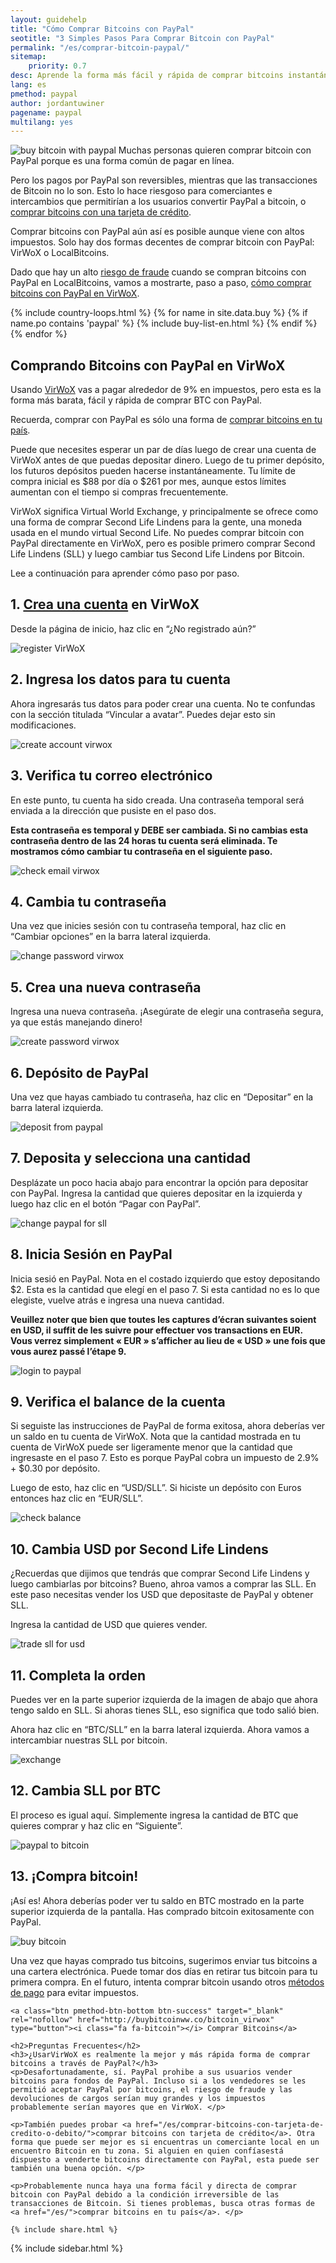 ```yaml
---
layout: guidehelp
title: "Cómo Comprar Bitcoins con PayPal"
seotitle: "3 Simples Pasos Para Comprar Bitcoin con PayPal"
permalink: "/es/comprar-bitcoin-paypal/"
sitemap:
    priority: 0.7
desc: Aprende la forma más fácil y rápida de comprar bitcoins instantáneamente con PayPal en esta guía paso por paso.  
lang: es
pmethod: paypal
author: jordantuwiner
pagename: paypal
multilang: yes
---
```

<div class="col-sm-12">

<p><img class="img-responsive halfimg-right" alt="buy bitcoin with paypal" src="/img/icons/sepa.png"> Muchas personas quieren comprar bitcoin con PayPal porque es una forma común de pagar en línea. </p>

<p>Pero los pagos por PayPal son reversibles, mientras que las transacciones de Bitcoin no lo son. Esto lo hace riesgoso para comerciantes e intercambios que permitirían a los usuarios convertir PayPal a bitcoin, o <a href="/es/comprar-bitcoins-con-tarjeta-de-credito-o-debito/">comprar bitcoins con una tarjeta de crédito</a>.</p>

<p>Comprar bitcoins con PayPal aún así es posible aunque viene con altos impuestos. Solo hay dos formas decentes de comprar bitcoin con PayPal: VirWoX o LocalBitcoins. </p>

<p>Dado que hay un alto <a href="https://www.paypal.com/cgi-bin/webscr?cmd=xpt/Help/general/TopQuestion5-outside" target="_blank">riesgo de fraude</a> cuando se compran bitcoins con PayPal en LocalBitcoins, vamos a mostrarte, paso a paso, <a href="http://buybitcoinww.co/bitcoin_virwox" rel="nofollow" target="_blank">cómo comprar bitcoins con PayPal en VirWoX</a>.</p>
</div>

<div class="col-sm-12">
	{% include country-loops.html %}
	{% for name in site.data.buy %}
	{% if name.po contains 'paypal' %}
	{% include buy-list-en.html %}
	{% endif %}
	{% endfor %}
</div>


<div class="col-sm-12 small-large-break">
</div>


<div class="content-with-sidebar col-md-9">
<h2 class="pp-header">Comprando Bitcoins con PayPal en VirWoX</h2>

<p>Usando <a href="http://buybitcoinww.co/bitcoin_virwox" rel="nofollow" target="_blank">VirWoX</a> vas a pagar alrededor de 9% en impuestos, pero esta es la forma más barata, fácil y rápida de comprar BTC con PayPal. </p> 

<p>Recuerda, comprar con PayPal es sólo una forma de <a href="/es/">comprar bitcoins en tu país</a>. </p>

<p>Puede que necesites esperar un par de días luego de crear una cuenta de VirWoX antes de que puedas depositar dinero. Luego de tu primer depósito, los futuros depósitos pueden hacerse instantáneamente. Tu límite de compra inicial es $88 por día o $261 por mes, aunque estos límites aumentan con el tiempo si compras frecuentemente. </p>

<p>VirWoX significa Virtual World Exchange, y principalmente se ofrece como una forma de comprar Second Life Lindens para la gente, una moneda usada en el mundo virtual Second Life. No puedes comprar bitcoin con PayPal directamente en VirWoX, pero es posible primero comprar Second Life Lindens (SLL) y luego cambiar tus Second Life Lindens por Bitcoin.</p>

<p>Lee a continuación para aprender cómo paso por paso. </p> 

<h2>1. <a href="http://buybitcoinww.co/bitcoin_virwox" rel="nofollow" target="_blank">Crea una cuenta</a> en VirWoX</h2> 

<p>Desde la página de inicio, haz clic en “¿No registrado aún?”</p> 

<p><img src="/img/paypaltobtc/1.png" alt="register VirWoX" class="img-responsive kb-helper" /></p> 

<h2 id="enter-the-details-for-your-account">2. Ingresa los datos para tu cuenta</h2> 

<p>Ahora ingresarás tus datos para poder crear una cuenta. No te confundas con la sección titulada “Vincular a avatar”. Puedes dejar esto sin modificaciones. </p> 

<p><img src="/img/paypaltobtc/2.png" alt="create account virwox" class="img-responsive kb-helper" /></p> 

<h2 id="check-your-email">3. Verifica tu correo electrónico</h2> 

<p>En este punto, tu cuenta ha sido creada. Una contraseña temporal será enviada a la dirección que pusiste en el paso dos. </p> 

<p><strong>Esta contraseña es temporal y DEBE ser cambiada. Si no cambias esta contraseña dentro de las 24 horas tu cuenta será eliminada. Te mostramos cómo cambiar tu contraseña en el siguiente paso.</strong></p> 

<p><img src="/img/paypaltobtc/3.png" alt="check email virwox" class="img-responsive kb-helper" /></p> 

<h2 id="change-your-password">4. Cambia tu contraseña</h2> 

<p>Una vez que inicies sesión con tu contraseña temporal, haz clic en “Cambiar opciones” en la barra lateral izquierda. </p> 

<p><img src="/img/paypaltobtc/4.png" alt="change password virwox" class="img-responsive kb-helper" /></p> 

<h2 id="create-a-new-password">5. Crea una nueva contraseña</h2> 

<p>Ingresa una nueva contraseña. ¡Asegúrate de elegir una contraseña segura, ya que estás manejando dinero! </p> 

<p><img src="/img/paypaltobtc/5.png" alt="create password virwox" class="img-responsive kb-helper" /></p> 

<h2 id="deposit-from-paypal">6. Depósito de PayPal</h2> 

<p>Una vez que hayas cambiado tu contraseña, haz clic en “Depositar” en la barra lateral izquierda. </p> 

<p><img src="/img/paypaltobtc/6.png" alt="deposit from paypal" class="img-responsive kb-helper" /></p> 

<h2 id="deposit-and-select-amount">7. Deposita y selecciona una cantidad</h2> 

<p>Desplázate un poco hacia abajo para encontrar la opción para depositar con PayPal. Ingresa la cantidad que quieres depositar en la izquierda y luego haz clic en el botón “Pagar con PayPal”. </p> 

<p><img src="/img/paypaltobtc/7.png" alt="change paypal for sll" class="img-responsive kb-helper" /></p> 

<h2 id="login-to-paypal">8. Inicia Sesión en PayPal</h2> 

<p>Inicia sesió en PayPal. Nota en el costado izquierdo que estoy depositando $2. Esta es la cantidad que elegí en el paso 7. Si esta cantidad no es lo que elegiste, vuelve atrás e ingresa una nueva cantidad. </p> 

<p><strong>Veuillez noter que bien que toutes les captures d’écran suivantes soient en USD, il suffit de les suivre pour effectuer vos transactions en EUR. Vous verrez simplement «  EUR » s’afficher au lieu de «  USD »  une fois que vous aurez passé l’étape 9.</strong></p>

<p><img src="/img/paypaltobtc/8.png" alt="login to paypal" class="img-responsive kb-helper" /></p> 

<h2 id="verify-acccount-balance">9. Verifica el balance de la cuenta</h2> 

<p>Si seguiste las instrucciones de PayPal de forma exitosa, ahora deberías ver un saldo en tu cuenta de VirWoX. Nota que la cantidad mostrada en tu cuenta de VirWoX puede ser ligeramente menor que la cantidad que ingresaste en el paso 7. Esto es porque PayPal cobra un impuesto de 2.9% + $0.30 por depósito. </p> 

<p>Luego de esto, haz clic en “USD/SLL”. Si hiciste un depósito con Euros entonces haz clic en “EUR/SLL”. </p> 

<p><img src="/img/paypaltobtc/9.png" alt="check balance" class="img-responsive kb-helper" /></p> 

<h2 id="trade-usd-for-second-life-lindens">10. Cambia USD por Second Life Lindens</h2> 

<p>¿Recuerdas que dijimos que tendrás que comprar Second Life Lindens y luego cambiarlas por bitcoins? Bueno, ahroa vamos a comprar las SLL. En este paso necesitas vender los USD que depositaste de PayPal y obtener SLL. </p> 

<p>Ingresa la cantidad de USD que quieres vender. </p> 

<p><img src="/img/paypaltobtc/10.png" alt="trade sll for usd" class="img-responsive kb-helper" /></p> 

<h2 id="complete-order">11. Completa la orden</h2> 

<p>Puedes ver en la parte superior izquierda de la imagen de abajo que ahora tengo saldo en SLL. Si ahoras tienes SLL, eso significa que todo salió bien. </p> 

<p>Ahora haz clic en “BTC/SLL” en la barra lateral izquierda. Ahora vamos a intercambiar nuestras SLL por bitcoin. </p> 

<p><img src="/img/paypaltobtc/11.png" alt="exchange" class="img-responsive kb-helper" /></p> 

<h2 id="trade-sll-for-btc">12. Cambia SLL por BTC</h2> 

<p>El proceso es igual aquí. Simplemente ingresa la cantidad de BTC que quieres comprar y haz clic en “Siguiente”. </p> 

<p><img src="/img/paypaltobtc/12.png" alt="paypal to bitcoin" class="img-responsive kb-helper" /></p> 

<h2 id="buy-bitcoin">13. ¡Compra bitcoin!</h2> 

<p>¡Así es! Ahora deberías poder ver tu saldo en BTC mostrado en la parte superior izquierda de la pantalla. Has comprado bitcoin exitosamente con PayPal. </p> 

<p><img src="/img/paypaltobtc/13.png" alt="buy bitcoin" class="img-responsive kb-helper" /></p> 

<p>Una vez que hayas comprado tus bitcoins, sugerimos enviar tus bitcoins a una cartera electrónica. Puede tomar dos días en retirar tus bitcoin para tu primera compra. En el futuro, intenta comprar bitcoin usando otros <a href="/es/metodos-de-pago/">métodos de pago</a> para evitar impuestos. </p> 
	
	<a class="btn pmethod-btn-bottom btn-success" target="_blank" rel="nofollow" href="http://buybitcoinww.co/bitcoin_virwox" type="button"><i class="fa fa-bitcoin"></i> Comprar Bitcoins</a>
	
	<h2>Preguntas Frecuentes</h2>
	<h3>¿UsarVirWoX es realmente la mejor y más rápida forma de comprar bitcoins a través de PayPal?</h3>
	<p>Desafortunadamente, sí. PayPal prohibe a sus usuarios vender bitcoins para fondos de PayPal. Incluso si a los vendedores se les permitió aceptar PayPal por bitcoins, el riesgo de fraude y las devoluciones de cargos serían muy grandes y los impuestos probablemente serían mayores que en VirWoX. </p>
	
	<p>También puedes probar <a href="/es/comprar-bitcoins-con-tarjeta-de-credito-o-debito/">comprar bitcoins con tarjeta de crédito</a>. Otra forma que puede ser mejor es si encuentras un comerciante local en un encuentro Bitcoin en tu zona. Si alguien en quien confíasestá dispuesto a venderte bitcoins directamente con PayPal, esta puede ser también una buena opción. </p>
	
	<p>Probablemente nunca haya una forma fácil y directa de comprar bitcoin con PayPal debido a la condición irreversible de las transacciones de Bitcoin. Si tienes problemas, busca otras formas de <a href="/es/">comprar bitcoins en tu país</a>. </p>
	
	{% include share.html %}
</div>
<div class="sidebar-add col-md-3">
	{% include sidebar.html %}
</div>